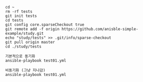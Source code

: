     cd ~
    rm -rf tests
    git init tests
    cd tests
    git config core.sparseCheckout true
    git remote add -f origin https://github.com/anisble-simple-example/study.git
    echo "study/tests" >> .git/info/sparse-checkout
    git pull origin master
    cd ./study/tests
    
    기본적으로 동기화
    ansible-playbook test01.yml
    
    비동기화 (그냥 지나감) 
    ansible-playbook test01.yml 